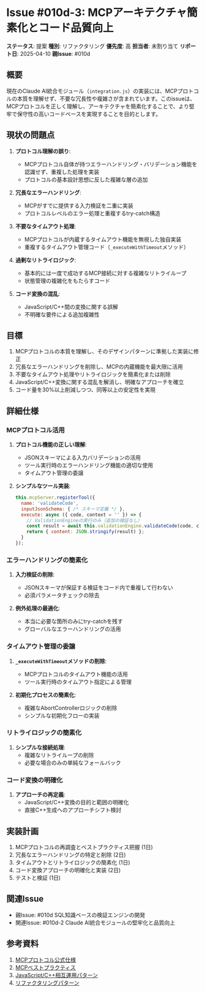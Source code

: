 # Issue #010d-3: MCPアーキテクチャ簡素化とコード品質向上

**ステータス**: 提案
**種別**: リファクタリング
**優先度**: 高
**担当者**: 未割り当て
**リポート日**: 2025-04-10
**親Issue**: #010d

## 概要

現在のClaude AI統合モジュール（`integration.js`）の実装には、MCPプロトコルの本質を理解せず、不要な冗長性や複雑さが含まれています。このissueは、MCPプロトコルを正しく理解し、アーキテクチャを簡素化することで、より堅牢で保守性の高いコードベースを実現することを目的とします。

## 現状の問題点

1. **プロトコル理解の誤り**:
   - MCPプロトコル自体が持つエラーハンドリング・バリデーション機能を認識せず、重複した処理を実装
   - プロトコルの基本設計思想に反した複雑な層の追加

2. **冗長なエラーハンドリング**:
   - MCPがすでに提供する入力検証を二重に実装
   - プロトコルレベルのエラー処理と重複するtry-catch構造

3. **不要なタイムアウト処理**:
   - MCPプロトコルが内蔵するタイムアウト機能を無視した独自実装
   - 重複するタイムアウト管理コード（`_executeWithTimeout`メソッド）

4. **過剰なリトライロジック**:
   - 基本的には一度で成功するMCP接続に対する複雑なリトライループ
   - 状態管理の複雑化をもたらすコード

5. **コード変換の混乱**:
   - JavaScript/C++間の変換に関する誤解
   - 不明確な要件による追加複雑性

## 目標

1. MCPプロトコルの本質を理解し、そのデザインパターンに準拠した実装に修正
2. 冗長なエラーハンドリングを削除し、MCPの内蔵機能を最大限に活用
3. 不要なタイムアウト処理やリトライロジックを簡素化または削除
4. JavaScript/C++変換に関する混乱を解消し、明確なアプローチを確立
5. コード量を30%以上削減しつつ、同等以上の安定性を実現

## 詳細仕様

### MCPプロトコル活用

1. **プロトコル機能の正しい理解**:
   - JSONスキーマによる入力バリデーションの活用
   - ツール実行時のエラーハンドリング機能の適切な使用
   - タイムアウト管理の委譲

2. **シンプルなツール実装**:
   ```javascript
   this.mcpServer.registerTool({
     name: 'validateCode',
     inputJsonSchema: { /* スキーマ定義 */ },
     execute: async ({ code, context = '' }) => {
       // ValidationEngineの実行のみ（追加の検証なし）
       const result = await this.validationEngine.validateCode(code, context);
       return { content: JSON.stringify(result) };
     }
   });
   ```

### エラーハンドリングの簡素化

1. **入力検証の削除**:
   - JSONスキーマが保証する検証をコード内で重複して行わない
   - 必須パラメータチェックの除去

2. **例外処理の最適化**:
   - 本当に必要な箇所のみにtry-catchを残す
   - グローバルなエラーハンドリングの活用

### タイムアウト管理の委譲

1. **`_executeWithTimeout`メソッドの削除**:
   - MCPプロトコルのタイムアウト機能の活用
   - ツール実行時のタイムアウト指定による管理

2. **初期化プロセスの簡素化**:
   - 複雑なAbortControllerロジックの削除
   - シンプルな初期化フローの実装

### リトライロジックの簡素化

1. **シンプルな接続処理**:
   - 複雑なリトライループの削除
   - 必要な場合のみの単純なフォールバック

### コード変換の明確化

1. **アプローチの再定義**:
   - JavaScript/C++変換の目的と範囲の明確化
   - 直接C++生成へのアプローチシフト検討

## 実装計画

1. MCPプロトコルの再調査とベストプラクティス把握 (1日)
2. 冗長なエラーハンドリングの特定と削除 (2日)
3. タイムアウトとリトライロジックの簡素化 (1日)
4. コード変換アプローチの明確化と実装 (2日)
5. テストと検証 (1日)

## 関連Issue

- 親Issue: #010d SQL知識ベースの検証エンジンの開発
- 関連Issue: #010d-2 Claude AI統合モジュールの堅牢化と品質向上

## 参考資料

1. [MCPプロトコル公式仕様](https://github.com/anthropics/anthropic-cookbook/tree/main/model_context_protocol)
2. [MCPベストプラクティス](https://docs.anthropic.com/claude/docs/model-context-protocol)
3. [JavaScript/C++相互運用パターン](https://nodejs.org/api/addons.html)
4. [リファクタリングパターン](https://refactoring.com/catalog/)
